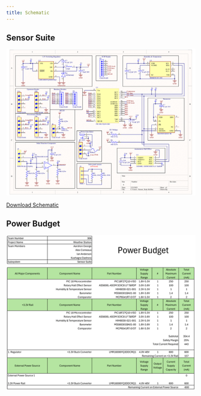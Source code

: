 ```yaml
---
title: Schematic
---
```


## Sensor Suite

![schematic](./assets/images/schematic.png)

[Download Schematic](./assets/schematic.pdf)

## Power Budget

![power budget](./assets/images/power-budget.png)
